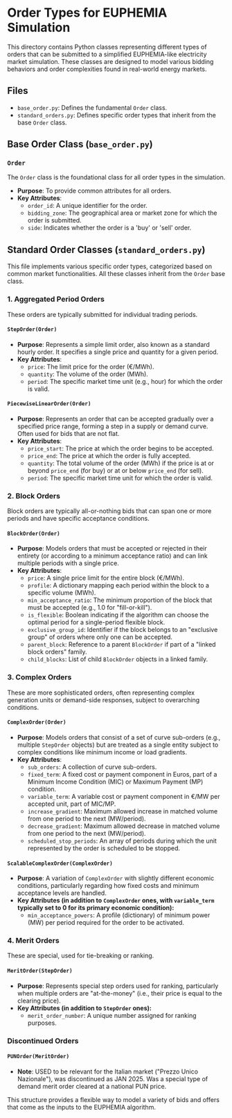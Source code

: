 # Order Types for EUPHEMIA Simulation

This directory contains Python classes representing different types of orders that can be submitted to a simplified EUPHEMIA-like electricity market simulation. These classes are designed to model various bidding behaviors and order complexities found in real-world energy markets.

## Files

-   `base_order.py`: Defines the fundamental `Order` class.
-   `standard_orders.py`: Defines specific order types that inherit from the base `Order` class.

## Base Order Class (`base_order.py`)

### `Order`
The `Order` class is the foundational class for all order types in the simulation.

-   **Purpose**: To provide common attributes for all orders.
-   **Key Attributes**:
    -   `order_id`: A unique identifier for the order.
    -   `bidding_zone`: The geographical area or market zone for which the order is submitted.
    -   `side`: Indicates whether the order is a 'buy' or 'sell' order.

## Standard Order Classes (`standard_orders.py`)

This file implements various specific order types, categorized based on common market functionalities. All these classes inherit from the `Order` base class.

### 1. Aggregated Period Orders

These orders are typically submitted for individual trading periods.

#### `StepOrder(Order)`
-   **Purpose**: Represents a simple limit order, also known as a standard hourly order. It specifies a single price and quantity for a given period.
-   **Key Attributes**:
    -   `price`: The limit price for the order (€/MWh).
    -   `quantity`: The volume of the order (MWh).
    -   `period`: The specific market time unit (e.g., hour) for which the order is valid.

#### `PiecewiseLinearOrder(Order)`
-   **Purpose**: Represents an order that can be accepted gradually over a specified price range, forming a step in a supply or demand curve. Often used for bids that are not flat.
-   **Key Attributes**:
    -   `price_start`: The price at which the order begins to be accepted.
    -   `price_end`: The price at which the order is fully accepted.
    -   `quantity`: The total volume of the order (MWh) if the price is at or beyond `price_end` (for buy) or at or below `price_end` (for sell).
    -   `period`: The specific market time unit for which the order is valid.

### 2. Block Orders

Block orders are typically all-or-nothing bids that can span one or more periods and have specific acceptance conditions.

#### `BlockOrder(Order)`
-   **Purpose**: Models orders that must be accepted or rejected in their entirety (or according to a minimum acceptance ratio) and can link multiple periods with a single price.
-   **Key Attributes**:
    -   `price`: A single price limit for the entire block (€/MWh).
    -   `profile`: A dictionary mapping each period within the block to a specific volume (MWh).
    -   `min_acceptance_ratio`: The minimum proportion of the block that must be accepted (e.g., 1.0 for "fill-or-kill").
    -   `is_flexible`: Boolean indicating if the algorithm can choose the optimal period for a single-period flexible block.
    -   `exclusive_group_id`: Identifier if the block belongs to an "exclusive group" of orders where only one can be accepted.
    -   `parent_block`: Reference to a parent `BlockOrder` if part of a "linked block orders" family.
    -   `child_blocks`: List of child `BlockOrder` objects in a linked family.

### 3. Complex Orders

These are more sophisticated orders, often representing complex generation units or demand-side responses, subject to overarching conditions.

#### `ComplexOrder(Order)`
-   **Purpose**: Models orders that consist of a set of curve sub-orders (e.g., multiple `StepOrder` objects) but are treated as a single entity subject to complex conditions like minimum income or load gradients.
-   **Key Attributes**:
    -   `sub_orders`: A collection of curve sub-orders.
    -   `fixed_term`: A fixed cost or payment component in Euros, part of a Minimum Income Condition (MIC) or Maximum Payment (MP) condition.
    -   `variable_term`: A variable cost or payment component in €/MW per accepted unit, part of MIC/MP.
    -   `increase_gradient`: Maximum allowed increase in matched volume from one period to the next (MW/period).
    -   `decrease_gradient`: Maximum allowed decrease in matched volume from one period to the next (MW/period).
    -   `scheduled_stop_periods`: An array of periods during which the unit represented by the order is scheduled to be stopped.

#### `ScalableComplexOrder(ComplexOrder)`
-   **Purpose**: A variation of `ComplexOrder` with slightly different economic conditions, particularly regarding how fixed costs and minimum acceptance levels are handled.
-   **Key Attributes (in addition to `ComplexOrder` ones, with `variable_term` typically set to 0 for its primary economic condition):**
    -   `min_acceptance_powers`: A profile (dictionary) of minimum power (MW) per period required for the order to be activated.

### 4. Merit Orders

These are special, used for tie-breaking or ranking.

#### `MeritOrder(StepOrder)`
-   **Purpose**: Represents special step orders used for ranking, particularly when multiple orders are "at-the-money" (i.e., their price is equal to the clearing price).
-   **Key Attributes (in addition to `StepOrder` ones):**
    -   `merit_order_number`: A unique number assigned for ranking purposes.

### Discontinued Orders

#### `PUNOrder(MeritOrder)`
-   **Note**: USED to be relevant for the Italian market ("Prezzo Unico Nazionale"), was discontinued as JAN 2025. Was a special type of demand merit order cleared at a national PUN price.

This structure provides a flexible way to model a variety of bids and offers that come as the inputs to the EUPHEMIA algorithm.

